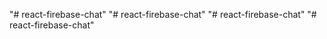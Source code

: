 
"# react-firebase-chat" 
"# react-firebase-chat" 
"# react-firebase-chat" 
"# react-firebase-chat" 
